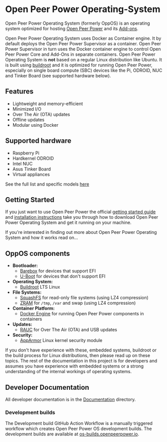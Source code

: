 # Open Peer Power Operating-System

Open Peer Power Operating System (formerly OppOS) is an operating system optimized for hosting [Open Peer Power](https://www.openpeerpower.io) and its [Add-ons](https://www.openpeerpower.io/addons/).

Open Peer Power Operating System uses Docker as Container engine. It by default deploys the Open Peer Power Supervisor as a container. Open Peer Power Supervisor in turn uses the Docker container engine to control Open Peer Power Core and Add-Ons in separate containers. Open Peer Power Operating System is **not** based on a regular Linux distribution like Ubuntu. It is built using [buildroot](https://buildroot.org/) and it is optimized for running Open Peer Power, especially on single board compute (SBC) devices like the Pi, ODROID, NUC and Tinker Board (see supported hardware below).

## Features

- Lightweight and memory-efficient
- Minimized I/O
- Over The Air (OTA) updates
- Offline updates
- Modular using Docker

## Supported hardware

- Raspberry Pi
- Hardkernel ODROID
- Intel NUC
- Asus Tinker Board
- Virtual appliances

See the full list and specific models [here](./Documentation/boards/README.md)

## Getting Started

If you just want to use Open Peer Power the official [getting started guide](https://www.openpeerpower.io/getting-started/) and [installation instructions](https://www.openpeerpower.io/oppio/installation/) take you through how to download Open Peer Power Operating System and get it running on your machine.

If you're interested in finding out more about Open Peer Power Operating System and how it works read on...

## OppOS components

- **Bootloader:**
  - [Barebox](https://barebox.org/) for devices that support EFI
  - [U-Boot](https://www.denx.de/wiki/U-Boot) for devices that don't support EFI
- **Operating System:**
  - [Buildroot](https://buildroot.org/) LTS Linux
- **File Systems:**
  - [SquashFS](https://www.kernel.org/doc/Documentation/filesystems/squashfs.txt) for read-only file systems (using LZ4 compression)
  - [ZRAM](https://www.kernel.org/doc/Documentation/blockdev/zram.txt) for `/tmp`, `/var` and swap (using LZ4 compression)
- **Container Platform:**
  - [Docker Engine](https://docs.docker.com/engine/) for running Open Peer Power components in containers
- **Updates:**
  - [RAUC](https://rauc.io/) for Over The Air (OTA) and USB updates
- **Security:**
  - [AppArmor](https://apparmor.net/) Linux kernel security module

If you don't have experience with these, embedded systems, buildroot or the build process for Linux distributions, then please read up on these topics. The rest of the documentation in this project is for developers and assumes you have experience with embedded systems or a strong understanding of the internal workings of operating systems.

## Developer Documentation

All developer documentation is in the [Documentation](./Documentation) directory.

### Development builds

The Development build GitHub Action Workflow is a manually triggered workflow
which creates Open Peer Power OS development builds. The development builds are
available at [os-builds.openpeerpower.io](https://os-builds.openpeerpower.io/).
